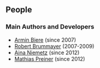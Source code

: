 ## People

### Main Authors and Developers

- [Armin Biere](http://fmv.jku.at/biere) (since 2007)
- [Robert Brummayer](http://fmv.jku.at/brummayer) (2007-2009)
- [Aina Niemetz](http://cs.stanford.edu/people/niemetz) (since 2012)
- [Mathias Preiner](http://cs.stanford.edu/people/preiner) (since 2012)


